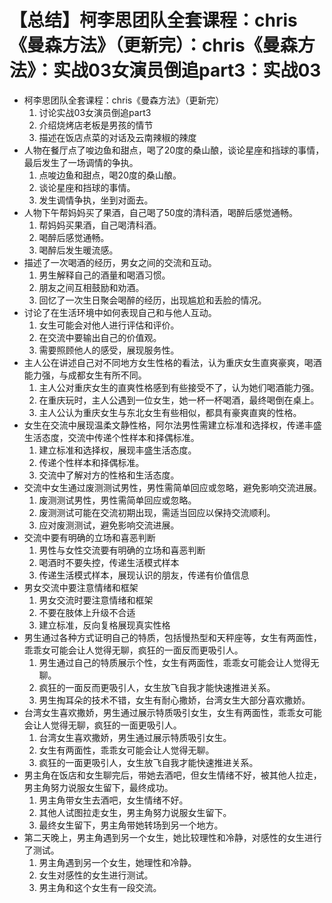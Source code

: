 # 【总结】柯李思团队全套课程：chris《曼森方法》（更新完）：chris《曼森方法》：实战03女演员倒追part3：实战03

-   柯李思团队全套课程：chris《曼森方法》（更新完）
    1.  讨论实战03女演员倒追part3
    2.  介绍烧烤店老板是男孩的情节
    3.  描述在饭店点菜的对话及云南辣椒的辣度
-   人物在餐厅点了唆边鱼和甜点，喝了20度的桑山酿，谈论星座和挡球的事情，最后发生了一场调情的争执。
    1.  点唆边鱼和甜点，喝20度的桑山酿。
    2.  谈论星座和挡球的事情。
    3.  发生调情争执，坐到对面去。
-   人物下午帮妈妈买了果酒，自己喝了50度的清科酒，喝醉后感觉通畅。
    1.  帮妈妈买果酒，自己喝清科酒。
    2.  喝醉后感觉通畅。
    3.  喝醉后发生暖流感。
-   描述了一次喝酒的经历，男女之间的交流和互动。
    1.  男生解释自己的酒量和喝酒习惯。
    2.  朋友之间互相鼓励和劝酒。
    3.  回忆了一次生日聚会喝醉的经历，出现尴尬和丢脸的情况。
-   讨论了在生活环境中如何表现自己和与他人互动。
    1.  女生可能会对他人进行评估和评价。
    2.  在交流中要输出自己的价值观。
    3.  需要照顾他人的感受，展现服务性。
-   主人公在讲述自己对不同地方女生性格的看法，认为重庆女生直爽豪爽，喝酒能力强，与成都女生有所不同。
    1.  主人公对重庆女生的直爽性格感到有些接受不了，认为她们喝酒能力强。
    2.  在重庆玩时，主人公遇到一位女生，她一杯一杯喝酒，最终喝倒在桌上。
    3.  主人公认为重庆女生与东北女生有些相似，都具有豪爽直爽的性格。
-   女生在交流中展现温柔文静性格，阿尔法男性需建立标准和选择权，传递丰盛生活态度，交流中传递个性样本和择偶标准。
    1.  建立标准和选择权，展现丰盛生活态度。
    2.  传递个性样本和择偶标准。
    3.  交流中了解对方的性格和生活态度。
-   交流中女生通过废测测试男性，男性需简单回应或忽略，避免影响交流进展。
    1.  废测测试男性，男性需简单回应或忽略。
    2.  废测测试可能在交流初期出现，需适当回应以保持交流顺利。
    3.  应对废测测试，避免影响交流进展。
-   交流中要有明确的立场和喜恶判断
    1.  男性与女性交流要有明确的立场和喜恶判断
    2.  喝酒时不要失控，传递生活模式样本
    3.  传递生活模式样本，展现认识的朋友，传递有价值信息
-   男女交流中要注意情绪和框架
    1.  男女交流时要注意情绪和框架
    2.  不要在肢体上升级不合适
    3.  建立标准，反向复格展现真实性格
-   男生通过各种方式证明自己的特质，包括慢热型和天秤座等，女生有两面性，乖乖女可能会让人觉得无聊，疯狂的一面反而更吸引人。
    1.  男生通过自己的特质展示个性，女生有两面性，乖乖女可能会让人觉得无聊。
    2.  疯狂的一面反而更吸引人，女生放飞自我才能快速推进关系。
    3.  男生掏耳朵的技术不错，女生有耐心撒娇，台湾女生大部分喜欢撒娇。
-   台湾女生喜欢撒娇，男生通过展示特质吸引女生，女生有两面性，乖乖女可能会让人觉得无聊，疯狂的一面更吸引人。
    1.  台湾女生喜欢撒娇，男生通过展示特质吸引女生。
    2.  女生有两面性，乖乖女可能会让人觉得无聊。
    3.  疯狂的一面更吸引人，女生放飞自我才能快速推进关系。
-   男主角在饭店和女生聊完后，带她去酒吧，但女生情绪不好，被其他人拉走，男主角努力说服女生留下，最终成功。
    1.  男主角带女生去酒吧，女生情绪不好。
    2.  其他人试图拉走女生，男主角努力说服女生留下。
    3.  最终女生留下，男主角带她转场到另一个地方。
-   第二天晚上，男主角遇到另一个女生，她比较理性和冷静，对感性的女生进行了测试。
    1.  男主角遇到另一个女生，她理性和冷静。
    2.  女生对感性的女生进行测试。
    3.  男主角和这个女生有一段交流。